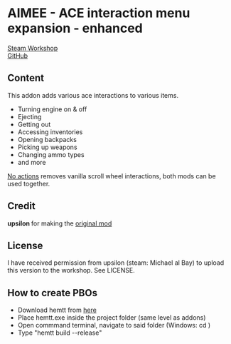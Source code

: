 # AIMEE - ACE interaction menu expansion - enhanced

[Steam Workshop](https://steamcommunity.com/sharedfiles/filedetails/?id=2132195038)<br/>
[GitHub](https://github.com/johnb432/AIMEE)

## Content

This addon adds various ace interactions to various items.

- Turning engine on & off
- Ejecting
- Getting out
- Accessing inventories
- Opening backpacks
- Picking up weapons
- Changing ammo types
- and more

[No actions](https://steamcommunity.com/sharedfiles/filedetails/?id=2126300184) removes vanilla scroll wheel interactions, both mods can be used together.

## Credit

<b>upsilon </b> for making the [original mod](https://steamcommunity.com/sharedfiles/filedetails/?id=1376867375)<br/>

## License

I have received permission from upsilon (steam: Michael al Bay) to upload this version to the workshop.
See LICENSE.

## How to create PBOs

* Download hemtt from [here](https://brettmayson.github.io/HEMTT/#/)
* Place hemtt.exe inside the project folder (same level as addons)
* Open commmand terminal, navigate to said folder (Windows: cd <insert path>)
* Type "hemtt build --release"